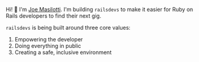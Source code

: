 Hi! 👋 I'm [Joe Masilotti](https://masilotti.com). I'm building `railsdevs` to make it easier for Ruby on Rails developers to find their next gig.

`railsdevs` is being built around three core values:

1. Empowering the developer
1. Doing everything in public
1. Creating a safe, inclusive environment
